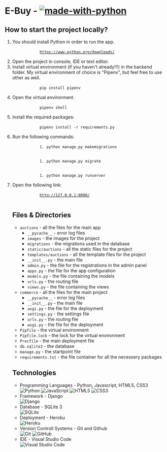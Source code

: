 # **E-Buy** - [![made-with-python](https://img.shields.io/badge/Made%20with-Python-1f425f.svg)](https://www.python.org/)

## **How to start the project locally?**
<ol>
    <li>
        You should install Python in order to run the app.
        <br/>
        <code>
            <u>https://www.python.org/downloads/</u>
        </code>
    </li>
    <li>
        Open the project in console, IDE or text editor.
    </li>
    <li>
        Install virtual environment (if you haven't already!!!) in the backend folder. My virtual environment of choice is "Pipenv", but feel free to use other as well.
        <br/>
        <code>
            pip install pipenv
        </code>
    </li>
    <li>
        Open the virtual environment.
        <br/>
        <code>
            pipenv shell
        </code>
    </li>
    <li>
        Install the required packages:
        <br/>
        <code>
            pipenv install -r requirements.py
        </code>
    </li>
    <li>
        Run the following commands:
        <br/>
        <code>
            1. python manage.py makemigrations
        </code>
        <br/>
        <code>
            1. python manage.py migrate
        </code>
        <br/>
        <code>
            1. python manage.py runserver
        </code>
    </li>
    <li>
        Open the following link:
        <br/>
        <code>
            <u>http://127.0.0.1:8000/</u>
        </code>
    </li>

## **Files & Directories**
- `auctions` - all the files for the main app
  - `__pycache__` - error log files
  - `images` - the images for the project
  - `migrations` - the migrations used in the database
  - `static/auctions` - all the static files for the project
  - `templates/auctions` - all the template files for the project
  - `__init__.py` - the main file
  - `admin.py` - the file for the registrations in the admin panel
  - `apps.py` - the file for the app configuration
  - `models.py` - the file containing the models
  - `urls.py` - the routing file
  - `views.py` - the file containing the views
- `commerce` - all the files for the main project
  - `__pycache__` - error log files
  - `__init__.py` - the main file
  - `asgi.py` - the file for the deployment
  - `settings.py` - the settings file
  - `urls.py` - the routing file
  - `wsgi.py` - the file for the deployment
- `Pipfile` - the virtual environment
- `Pipfile.lock` - the lock for the virtual environment
- `Procfile` - the main deployment file
- `db.sqlite3` - the database
- `manage.py` - the startpoint file
- `requirements.txt` - the file container for all the necessery packages

## **Technologies**
<ul>
    <li>
        Programming Languages - Python, Javascript, HTML5, CSS3
        <br/>
        <img alt="Python" src="https://img.shields.io/badge/python-%2314354C.svg?style=for-the-badge&logo=python&logoColor=white"/>
        <img alt="JavaScript" src="https://img.shields.io/badge/javascript-%23323330.svg?style=for-the-badge&logo=javascript&logoColor=%23F7DF1E"/>
        <img alt="HTML5" src="https://img.shields.io/badge/html5-%23E34F26.svg?style=for-the-badge&logo=html5&logoColor=white"/>
        <img alt="CSS3" src="https://img.shields.io/badge/css3-%231572B6.svg?style=for-the-badge&logo=css3&logoColor=white"/>
    </li>
    <li>
        Framework - Django
        <br/>
        <img alt="Django" src="https://img.shields.io/badge/django-%23092E20.svg?style=for-the-badge&logo=django&logoColor=white"/>
    </li>
    <li>
        Database - SQLite 3
        <br/>
        <img alt="SQLite" src ="https://img.shields.io/badge/sqlite-%2307405e.svg?style=for-the-badge&logo=sqlite&logoColor=white"/>
    </li>
    <li>
        Deployment - Heroku
        <br/>
        <img alt="Heroku" src="https://img.shields.io/badge/heroku-%23430098.svg?style=for-the-badge&logo=heroku&logoColor=white"/>
    </li>
    <li>
        Version Controll Systems - Git and Github
        <br/>
        <img alt="Git" src="https://img.shields.io/badge/git-%23F05033.svg?style=for-the-badge&logo=git&logoColor=white"/>
        <img alt="GitHub" src="https://img.shields.io/badge/github-%23121011.svg?style=for-the-badge&logo=github&logoColor=white"/>
    </li>
    <li>
        IDE - Visual Studio Code
        <br/>
        <img alt="Visual Studio Code" src="https://img.shields.io/badge/VisualStudioCode-0078d7.svg?style=for-the-badge&logo=visual-studio-code&logoColor=white"/>
    </li>
</ul>

